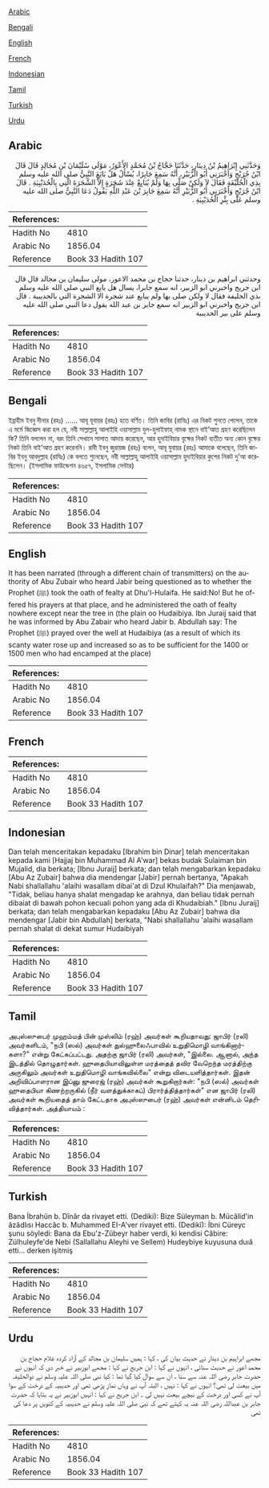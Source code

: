 [Arabic](#arabic)

[Bengali](#bengali)

[English](#english)

[French](#french)

[Indonesian](#indonesian)

[Tamil](#tamil)

[Turkish](#turkish)

[Urdu](#urdu)

## Arabic


<div dir="rtl" lang="ar" style={{fontSize:'larger',backgroundColor:'#f8f9fa',padding:20}}>
وَحَدَّثَنِي إِبْرَاهِيمُ بْنُ دِينَارٍ، حَدَّثَنَا حَجَّاجُ بْنُ مُحَمَّدٍ الأَعْوَرُ، مَوْلَى سُلَيْمَانَ بْنِ مُجَالِدٍ قَالَ قَالَ ابْنُ جُرَيْجٍ وَأَخْبَرَنِي أَبُو الزُّبَيْرِ، أَنَّهُ سَمِعَ جَابِرًا، يُسْأَلُ هَلْ بَايَعَ النَّبِيُّ صلى الله عليه وسلم بِذِي الْحُلَيْفَةِ فَقَالَ لاَ وَلَكِنْ صَلَّى بِهَا وَلَمْ يُبَايِعْ عِنْدَ شَجَرَةٍ إِلاَّ الشَّجَرَةَ الَّتِي بِالْحُدَيْبِيَةِ ‏.‏ قَالَ ابْنُ جُرَيْجٍ وَأَخْبَرَنِي أَبُو الزُّبَيْرِ أَنَّهُ سَمِعَ جَابِرَ بْنَ عَبْدِ اللَّهِ يَقُولُ دَعَا النَّبِيُّ صلى الله عليه وسلم عَلَى بِئْرِ الْحُدَيْبِيَةِ ‏.‏
</div>
<div style={{backgroundColor:'#f8f9fa',padding:20, marginBottom: 10}}><table> <thead> <tr> <th>References:</th> <th></th> </tr> </thead> <tbody><tr><td>Hadith No</td><td>4810</td></tr><tr><td>Arabic No</td><td>1856.04</td></tr><tr><td>Reference</td><td>Book 33 Hadith 107</td></tr></tbody></table></div>


<div dir="rtl" lang="ar" style={{fontSize:'larger',backgroundColor:'#f8f9fa',padding:20}}>
وحدثني ابراهيم بن دينار، حدثنا حجاج بن محمد الاعور، مولى سليمان بن مجالد قال قال ابن جريج واخبرني ابو الزبير، انه سمع جابرا، يسال هل بايع النبي صلى الله عليه وسلم بذي الحليفة فقال لا ولكن صلى بها ولم يبايع عند شجرة الا الشجرة التي بالحديبية . قال ابن جريج واخبرني ابو الزبير انه سمع جابر بن عبد الله يقول دعا النبي صلى الله عليه وسلم على بير الحديبية
</div>
<div style={{backgroundColor:'#f8f9fa',padding:20, marginBottom: 10}}><table> <thead> <tr> <th>References:</th> <th></th> </tr> </thead> <tbody><tr><td>Hadith No</td><td>4810</td></tr><tr><td>Arabic No</td><td>1856.04</td></tr><tr><td>Reference</td><td>Book 33 Hadith 107</td></tr></tbody></table></div>

## Bengali


<div dir="ltr" lang="bn" style={{fontSize:'larger',backgroundColor:'#f8f9fa',padding:20}}>
ইব্রাহীম ইবনু দীনার (রহঃ) …... আবূ যূবায়র (রহঃ) হতে বর্ণিত। তিনি জাবির (রাযিঃ) এর নিকট শুনতে পেলেন, তাকে এ মর্মে জিজ্ঞেস করা হল যে, নবী সাল্লাল্লাহু আলাইহি ওয়াসাল্লাম যুল-হুলাইফাহ্ নামক স্থানে বাই’আত গ্রহণ করেছিলেন কি? তিনি বললেন না, বরং তিনি সেখানে সালাত আদায় করেছেন, আর হুদাইবিয়ার বৃক্ষের নিকট ব্যতীত অন্য কোন বৃক্ষের নিকট তিনি বাই’আত গ্রহণ করেননি। রাবী ইবনু জুরায়জ (রহঃ) বলেন, আবূ যুবায়র (রহঃ) আমাকে বলেছেন, তিনি জাবির ইবনু আবদুল্লাহ (রাযিঃ) কে বলতে শুনেছেন, নবী সাল্লাল্লাহু আলাইহি ওয়াসাল্লাম হুদাইবিয়ার কুপের নিকট দু'আ করেছিলেন। (ইসলামিক ফাউন্ডেশন ৪৬৫৭, ইসলামিক সেন্টার)
</div>
<div style={{backgroundColor:'#f8f9fa',padding:20, marginBottom: 10}}><table> <thead> <tr> <th>References:</th> <th></th> </tr> </thead> <tbody><tr><td>Hadith No</td><td>4810</td></tr><tr><td>Arabic No</td><td>1856.04</td></tr><tr><td>Reference</td><td>Book 33 Hadith 107</td></tr></tbody></table></div>

## English


<div dir="ltr" lang="en" style={{fontSize:'larger',backgroundColor:'#f8f9fa',padding:20}}>
It has been narrated (through a different chain of transmitters) on the authority of Abu Zubair who heard Jabir being questioned as to whether the Prophet (ﷺ) took the oath of fealty at Dhu'l-Hulaifa. He said:No! But he offered his prayers at that place, and he administered the oath of fealty nowhere except near the tree in (the plain oo Hudaibiya. Ibn Juraij said that he was informed by Abu Zabair who heard Jabir b. Abdullah say: The Prophet (ﷺ) prayed over the well at Hudaibiya (as a result of which its scanty water rose up and increased so as to be sufficient for the 1400 or 1500 men who had encamped at the place)
</div>
<div style={{backgroundColor:'#f8f9fa',padding:20, marginBottom: 10}}><table> <thead> <tr> <th>References:</th> <th></th> </tr> </thead> <tbody><tr><td>Hadith No</td><td>4810</td></tr><tr><td>Arabic No</td><td>1856.04</td></tr><tr><td>Reference</td><td>Book 33 Hadith 107</td></tr></tbody></table></div>

## French


<div dir="ltr" lang="fr" style={{fontSize:'larger',backgroundColor:'#f8f9fa',padding:20}}>

</div>
<div style={{backgroundColor:'#f8f9fa',padding:20, marginBottom: 10}}><table> <thead> <tr> <th>References:</th> <th></th> </tr> </thead> <tbody><tr><td>Hadith No</td><td>4810</td></tr><tr><td>Arabic No</td><td>1856.04</td></tr><tr><td>Reference</td><td>Book 33 Hadith 107</td></tr></tbody></table></div>

## Indonesian


<div dir="ltr" lang="id" style={{fontSize:'larger',backgroundColor:'#f8f9fa',padding:20}}>
Dan telah menceritakan kepadaku [Ibrahim bin Dinar] telah menceritakan kepada kami [Hajjaj bin Muhammad Al A'war] bekas budak Sulaiman bin Mujalid, dia berkata; [Ibnu Juraij] berkata; dan telah mengabarkan kepadaku [Abu Az Zubair] bahwa dia mendengar [Jabir] pernah bertanya, "Apakah Nabi shallallahu 'alaihi wasallam dibai'at di Dzul Khulaifah?" Dia menjawab, "Tidak, beliau hanya shalat mengadap ke arahnya, dan beliau tidak pernah dibaiat di bawah pohon kecuali pohon yang ada di Khudaibiah." [Ibnu Juraij] berkata; dan telah mengabarkan kepadaku [Abu Az Zubair] bahwa dia mendengar [Jabir bin Abdullah] berkata, "Nabi shallallahu 'alaihi wasallam pernah shalat di dekat sumur Hudaibiyah
</div>
<div style={{backgroundColor:'#f8f9fa',padding:20, marginBottom: 10}}><table> <thead> <tr> <th>References:</th> <th></th> </tr> </thead> <tbody><tr><td>Hadith No</td><td>4810</td></tr><tr><td>Arabic No</td><td>1856.04</td></tr><tr><td>Reference</td><td>Book 33 Hadith 107</td></tr></tbody></table></div>

## Tamil


<div dir="ltr" lang="ta" style={{fontSize:'larger',backgroundColor:'#f8f9fa',padding:20}}>
அபுஸ்ஸுபைர் முஹம்மத் பின் முஸ்லிம் (ரஹ்) அவர்கள் கூறியதாவது: ஜாபிர் (ரலி) அவர்களிடம், "நபி (ஸல்) அவர்கள் துல்ஹுலைஃபாவில் உறுதிமொழி வாங்கினார்களா?" என்று கேட்கப்பட்டது. அதற்கு ஜாபிர் (ரலி) அவர்கள், "இல்லை. ஆனால், அந்த இடத்தில் தொழுதார்கள். ஹுதைபியாவிலுள்ள மரத்தைத் தவிர வேறெந்த மரத்திற்கு அருகிலும் அவர்கள் உறுதிமொழி வாங்கவில்லை" என்று விடையளித்தார்கள். இதன் அறிவிப்பாளரான இப்னு ஜுரைஜ் (ரஹ்) அவர்கள் கூறுகிறார்கள்: "நபி (ஸல்) அவர்கள் ஹுதைபியா கிணற்றருகில் (நீர் வளத்துக்காகப்) பிரார்த்தித்தார்கள்" என ஜாபிர் (ரலி) அவர்கள் கூறியதைத் தாம் கேட்டதாக அபுஸ்ஸுபைர் (ரஹ்) அவர்கள் என்னிடம் தெரிவித்தார்கள். அத்தியாயம் :
</div>
<div style={{backgroundColor:'#f8f9fa',padding:20, marginBottom: 10}}><table> <thead> <tr> <th>References:</th> <th></th> </tr> </thead> <tbody><tr><td>Hadith No</td><td>4810</td></tr><tr><td>Arabic No</td><td>1856.04</td></tr><tr><td>Reference</td><td>Book 33 Hadith 107</td></tr></tbody></table></div>

## Turkish


<div dir="ltr" lang="tr" style={{fontSize:'larger',backgroundColor:'#f8f9fa',padding:20}}>
Bana İbrahün b. Dînâr da rivayet etti. (Dediki): Bize Süleyman b. Mücâlid'in âzâdlısı Haccâc b. Muhammed EI-A'ver rivayet etti. (Dedikî): İbni Cüreyc şunu söyledi: Bana da Ebu'z-Zübeyr haber verdi, ki kendisi Câbire: Zülhuleyfe'de Nebi (Sallallahu Aleyhi ve Sellem) Hudeybiye kuyusuna duıâ etti... derken işitmiş
</div>
<div style={{backgroundColor:'#f8f9fa',padding:20, marginBottom: 10}}><table> <thead> <tr> <th>References:</th> <th></th> </tr> </thead> <tbody><tr><td>Hadith No</td><td>4810</td></tr><tr><td>Arabic No</td><td>1856.04</td></tr><tr><td>Reference</td><td>Book 33 Hadith 107</td></tr></tbody></table></div>

## Urdu


<div dir="rtl" lang="ur" style={{fontSize:'larger',backgroundColor:'#f8f9fa',padding:20}}>
مجھے ابراہیم بن دینار نے حدیث بیان کی ، کہا : ہمیں سلیمان بن مجالد کے آزاد کردہ غلام حجاج بن محمد اعور نے حدیث سنائی ، انہوں نے کہا : ابن جریج نے کہا : مجھے ابوزبیر نے خبر دی کہ انہوں نے حضرت جابر رضی اللہ عنہ سے سنا ، ان سے سوال کیا گیا تھا : کیا نبی صلی اللہ علیہ وسلم نے ذوالحلیفہ میں بیعت لی تھی؟ انہوں نے کہا : نہیں ، البتہ آپ نے وہاں نماز پڑھی تھی اور حدیبیہ کے درخت کے سوا آپ نے کسی اور درخت کے نیچے بیعت نہیں لی ۔ ابن جریج نے کہا : انہیں ابوزبیر نے یہ بتایا کہ حضرت جابر بن عبداللہ رضی اللہ عنہ یہ کہتے تھے کہ نبی صلی اللہ علیہ وسلم نے حدیبیہ کے کنویں پر دعا کی تھی
</div>
<div style={{backgroundColor:'#f8f9fa',padding:20, marginBottom: 10}}><table> <thead> <tr> <th>References:</th> <th></th> </tr> </thead> <tbody><tr><td>Hadith No</td><td>4810</td></tr><tr><td>Arabic No</td><td>1856.04</td></tr><tr><td>Reference</td><td>Book 33 Hadith 107</td></tr></tbody></table></div>